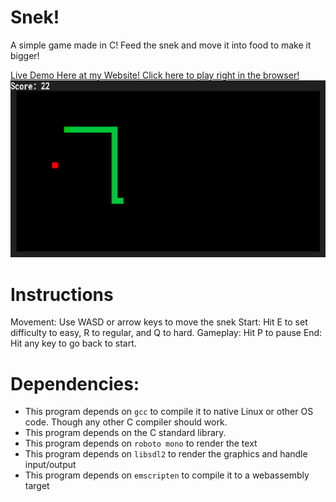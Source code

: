# Snek!
A simple game made in C!
Feed the snek and move it into food to make it bigger!

[Live Demo Here at my Website! Click here to play right in the browser!](https://ashtheamin.github.io/snek/snek.html)
![Snek](screenshot.png)

# Instructions
Movement: Use WASD or arrow keys to move the snek
Start: Hit E to set difficulty to easy, R to regular, and Q to hard.
Gameplay: Hit P to pause
End: Hit any key to go back to start.

# Dependencies:
- This program depends on `gcc` to compile it to native Linux or other OS code. Though any other C compiler should work.
- This program depends on the C standard library.
- This program depends on `roboto mono` to render the text
- This program depends on `libsdl2` to render the graphics and handle input/output
- This program depends on `emscripten` to compile it to a webassembly target
